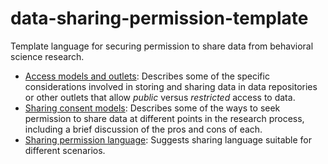 # data-sharing-permission-template
Template language for securing permission to share data from behavioral science research.

- [Access models and outlets](access-models-outlets.md): Describes some of the specific considerations involved in storing and sharing data in data repositories or other outlets that allow *public* versus *restricted* access to data.
- [Sharing consent models](sharing-consent-models.md): Describes some of the ways to seek permission to share data at different points in the research process, including a brief discussion of the pros and cons of each.
- [Sharing permission language](sample-sharing-permission.language.md): Suggests sharing language suitable for different scenarios.
